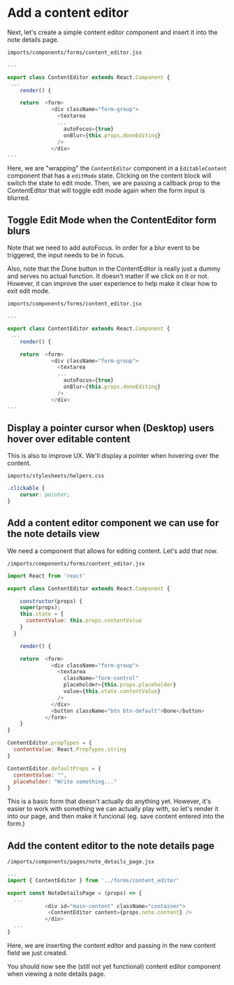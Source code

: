 # Add a content editor
Next, let's create a simple content editor component and insert it into the note details page.



``` imports/components/forms/content_editor.jsx ```

```js
...

export class ContentEditor extends React.Component {
 ...
	render() {

    return  <form>
              <div className="form-group">
                <textarea
                ...
                  autoFocus={true}
                  onBlur={this.props.doneEditing}
                />
              </div>
...
```

Here, we are "wrapping" the ``` ContentEditor ``` component in a ``` EditableContent ``` component that has a  ```editMode``` state.  Clicking on the content block will switch the state to edit mode.  Then, we are passing a callback prop to the ContentEditor that will toggle edit mode again when the form input is blurred.

## Toggle Edit Mode when the ContentEditor form blurs

Note that we need to add autoFocus. In order for a blur event to be triggered, the input needs to be in focus.

Also, note that the Done button in the ContentEditor is really just a dummy and serves no actual function.  It doesn't matter if we click on it or not.  However, it can improve the user experience to help make it clear how to exit edit mode.

``` imports/components/forms/content_editor.jsx ```

```js
...

export class ContentEditor extends React.Component {
 ...
	render() {

    return  <form>
              <div className="form-group">
                <textarea
                ...
                  autoFocus={true}
                  onBlur={this.props.doneEditing}
                />
              </div>
...
```

## Display a pointer cursor when (Desktop) users hover over editable content
This is also to improve UX.  We'll display a pointer when hovering over the content.

``` imports/stylesheets/helpers.css ```

```css
.clickable {
	cursor: pointer;
}
```




## Add a content editor component we can use for the note details view

We need a component that allows for editing content.  Let's add that now.

``` /imports/components/forms/content_editor.jsx ```

```js
import React from 'react'

export class ContentEditor extends React.Component {

	constructor(props) {
    super(props);
    this.state = {
      contentValue: this.props.contentValue
    }
  }

	render() {

    return  <form>
              <div className="form-group">
                <textarea
                  className="form-control"
                  placeholder={this.props.placeholder}
                  value={this.state.contentValue}
                />
              </div>
              <button className="btn btn-default">Done</button>
            </form>
	}
}

ContentEditor.propTypes = { 
  contentValue: React.PropTypes.string
}

ContentEditor.defaultProps = {
  contentValue: "",
  placeholder: "Write something..."
}
```

This is a basic form that doesn't actually do anything yet.  However, it's easier to work with something we can actually play with, so let's  render it into our page, and then make it funcional (eg. save content entered into the form.)

## Add the content editor to the note details page

``` /imports/components/pages/note_details_page.jsx ```

```js
...
import { ContentEditor } from '../forms/content_editor'

export const NoteDetailsPage = (props) => {
  ...
            <div id="main-content" className="container">
             <ContentEditor content={props.note.content} />
            </div>
  ...
}
```

Here, we are inserting the content editor and passing in the new content field we just created.

You should now see the (still not yet functional) content editor component when viewing a note details page.


